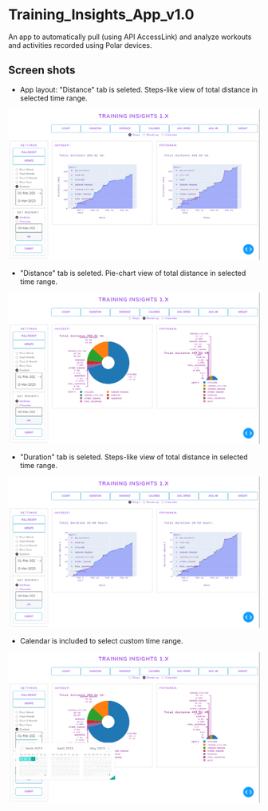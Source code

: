 # Training_Insights_App_v1.0
 An app to automatically pull (using API AccessLink) and analyze workouts and activities recorded using Polar devices.
 
 ## Screen shots
 
 * App layout: "Distance" tab is seleted. Steps-like view of total distance in selected time range.
 
 ![image_1](https://github.com/jaydeepsb/Training_Insights_App_v1.0/blob/main/screen_shots/image_1.png)
 
 
 * "Distance" tab is seleted. Pie-chart view of total distance in selected time range.
 
 ![image_2](https://github.com/jaydeepsb/Training_Insights_App_v1.0/blob/main/screen_shots/image_2.png)
 

 * "Duration" tab is seleted. Steps-like view of total distance in selected time range.

 ![image_3](https://github.com/jaydeepsb/Training_Insights_App_v1.0/blob/main/screen_shots/image_3.png)
 

 * Calendar is included to select custom time range.

 ![image_4](https://github.com/jaydeepsb/Training_Insights_App_v1.0/blob/main/screen_shots/image_4.png)


